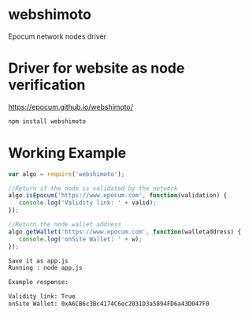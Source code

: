 # webshimoto
Epocum network nodes driver

# Driver for website as node verification

https://epocum.github.io/webshimoto/

```bash
npm install webshimoto
```

# Working Example

```js
var algo = require('webshimoto');

//Return if the node is validated by the network
algo.isEpocum('https://www.epocum.com', function(validation) {
   console.log('Validity link: ' + valid);
});

//Return the node wallet address
algo.getWallet('https://www.epocum.com', function(walletaddress) {
   console.log('onSite Wallet: ' + w);
});

```

```bash
Save it as app.js
Running : node app.js

Example response:

Validity link: True
onSite Wallet: 0xA6CB6c3Bc4174C6ec2031D3a5894FD6a43D047F0
```
